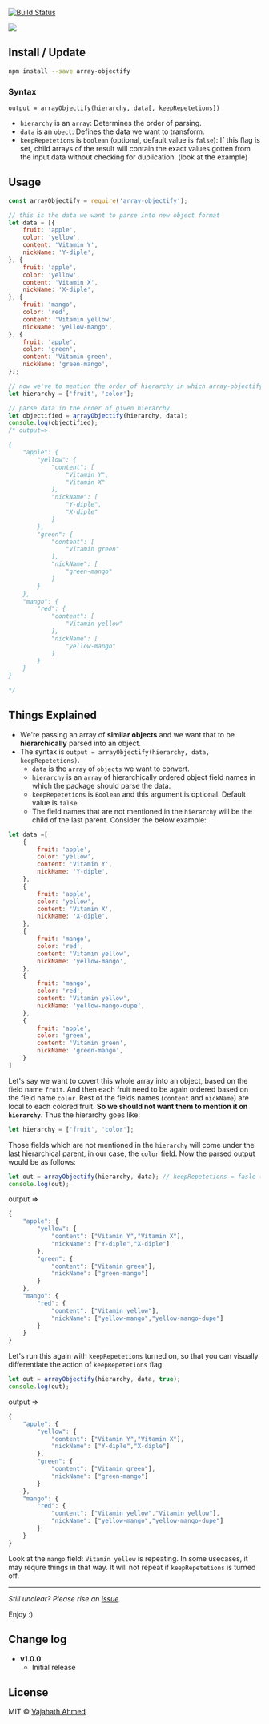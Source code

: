[![Build Status](https://travis-ci.org/vajahath/array-objectify.svg?branch=master)](https://travis-ci.org/vajahath/array-objectify)

![](https://raw.githubusercontent.com/vajahath/array-objectify/master/media/highlight.png)

## Install / Update

```bash
npm install --save array-objectify
```
### Syntax
```
output = arrayObjectify(hierarchy, data[, keepRepetetions])
```
- `hierarchy` is an `array`: Determines the order of parsing.
- `data` is an `obect`: Defines the data we want to transform.
- `keepRepetetions` is `boolean` (optional, default value is `false`): If this flag is set, child arrays of the result will contain the exact values gotten from the input data without checking for duplication. (look at the example)

## Usage


```javascript
const arrayObjectify = require('array-objectify');

// this is the data we want to parse into new object format
let data = [{
	fruit: 'apple',
	color: 'yellow',
	content: 'Vitamin Y',
	nickName: 'Y-diple',
}, {
	fruit: 'apple',
	color: 'yellow',
	content: 'Vitamin X',
	nickName: 'X-diple',
}, {
	fruit: 'mango',
	color: 'red',
	content: 'Vitamin yellow',
	nickName: 'yellow-mango',
}, {
	fruit: 'apple',
	color: 'green',
	content: 'Vitamin green',
	nickName: 'green-mango',
}];

// now we've to mention the order of hierarchy in which array-objectify should parse the data
let hierarchy = ['fruit', 'color'];

// parse data in the order of given hierarchy
let objectified = arrayObjectify(hierarchy, data);
console.log(objectified);
/* output=> 

{
	"apple": {
		"yellow": {
			"content": [
				"Vitamin Y",
				"Vitamin X"
			],
			"nickName": [
				"Y-diple",
				"X-diple"
			]
		},
		"green": {
			"content": [
				"Vitamin green"
			],
			"nickName": [
				"green-mango"
			]
		}
	},
	"mango": {
		"red": {
			"content": [
				"Vitamin yellow"
			],
			"nickName": [
				"yellow-mango"
			]
		}
	}
}

*/
```

## Things Explained
- We're passing an array of **similar objects** and we want that to be **hierarchically** parsed into an object.
- The syntax is `output = arrayObjectify(hierarchy, data, keepRepetetions)`.
  - `data` is the `array` of `objects` we want to convert.
  - `hierarchy` is an `array` of hierarchically ordered object field names in which the package should parse the data.
  - `keepRepetetions` is `Boolean` and this argument is optional. Default value is `false`.
  - The field names that are not mentioned in the `hierarchy` will be the child of the last parent. Consider the below example:
```js
let data =[
	{
		fruit: 'apple',
		color: 'yellow',
		content: 'Vitamin Y',
		nickName: 'Y-diple',
	},
	{
		fruit: 'apple',
		color: 'yellow',
		content: 'Vitamin X',
		nickName: 'X-diple',
	},
	{
		fruit: 'mango',
		color: 'red',
		content: 'Vitamin yellow',
		nickName: 'yellow-mango',
	},
	{
		fruit: 'mango',
		color: 'red',
		content: 'Vitamin yellow',
		nickName: 'yellow-mango-dupe',
	},
	{
		fruit: 'apple',
		color: 'green',
		content: 'Vitamin green',
		nickName: 'green-mango',
	}
]
```
Let's say we want to covert this whole array into an object, based on the field name `fruit`. And then each fruit need to be again ordered based on the field name `color`. Rest of the fields names (`content` and `nickName`) are local to each colored fruit. **So we should not want them to mention it on `hierarchy`**.
Thus the hierarchy goes like:
```js
let hierarchy = ['fruit', 'color'];
```
Those fields which are not mentioned in the `hierarchy` will come under the last hierarchical parent, in our case, the `color` field.
Now the parsed output would be as follows:
```js
let out = arrayObjectify(hierarchy, data); // keepRepetetions = fasle (default)
console.log(out);
```
output =>
```js
{
	"apple": {
		"yellow": {
			"content": ["Vitamin Y","Vitamin X"],
			"nickName": ["Y-diple","X-diple"]
		},
		"green": {
			"content": ["Vitamin green"],
			"nickName": ["green-mango"]
		}
	},
	"mango": {
		"red": {
			"content": ["Vitamin yellow"],
			"nickName": ["yellow-mango","yellow-mango-dupe"]
		}
	}
}

```
Let's run this again with `keepRepetetions` turned on, so that you can visually differentiate the action of `keepRepetetions` flag:
```js
let out = arrayObjectify(hierarchy, data, true);
console.log(out);
```
output =>
```js
{
	"apple": {
		"yellow": {
			"content": ["Vitamin Y","Vitamin X"],
			"nickName": ["Y-diple","X-diple"]
		},
		"green": {
			"content": ["Vitamin green"],
			"nickName": ["green-mango"]
		}
	},
	"mango": {
		"red": {
			"content": ["Vitamin yellow","Vitamin yellow"],
			"nickName": ["yellow-mango","yellow-mango-dupe"]
		}
	}
}
```
Look at the `mango` field: `Vitamin yellow` is repeating. In some usecases, it may requre things in that way. It will not repeat if `keepRepetetions` is turned off.

---

*Still unclear? Please rise an [issue](https://github.com/vajahath/array-objectify/issues).*

Enjoy :)

## Change log
- **v1.0.0**
    - Initial release


## License
MIT &copy; [Vajahath Ahmed](https://mycolorpad.blogspot.in)
